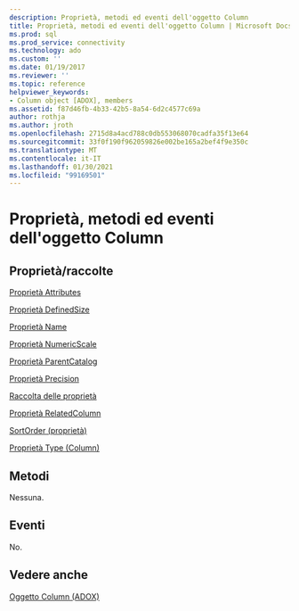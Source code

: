 ```yaml
---
description: Proprietà, metodi ed eventi dell'oggetto Column
title: Proprietà, metodi ed eventi dell'oggetto Column | Microsoft Docs
ms.prod: sql
ms.prod_service: connectivity
ms.technology: ado
ms.custom: ''
ms.date: 01/19/2017
ms.reviewer: ''
ms.topic: reference
helpviewer_keywords:
- Column object [ADOX], members
ms.assetid: f87d46fb-4b33-42b5-8a54-6d2c4577c69a
author: rothja
ms.author: jroth
ms.openlocfilehash: 2715d8a4acd788c0db553068070cadfa35f13e64
ms.sourcegitcommit: 33f0f190f962059826e002be165a2bef4f9e350c
ms.translationtype: MT
ms.contentlocale: it-IT
ms.lasthandoff: 01/30/2021
ms.locfileid: "99169501"
---
```

# <a name="column-object-properties-methods-and-events"></a>Proprietà, metodi ed eventi dell'oggetto Column
## <a name="propertiescollections"></a>Proprietà/raccolte  
 [Proprietà Attributes](./attributes-property-adox.md)  
  
 [Proprietà DefinedSize](./definedsize-property-adox.md)  
  
 [Proprietà Name](./name-property-adox.md)  
  
 [Proprietà NumericScale](./numericscale-property-adox.md)  
  
 [Proprietà ParentCatalog](./parentcatalog-property-adox.md)  
  
 [Proprietà Precision](./precision-property-adox.md)  
  
 [Raccolta delle proprietà](../ado-api/properties-collection-ado.md)  
  
 [Proprietà RelatedColumn](./relatedcolumn-property-adox.md)  
  
 [SortOrder (proprietà)](./sortorder-property-adox.md)  
  
 [Proprietà Type (Column)](./type-property-column-adox.md)  
  
## <a name="methods"></a>Metodi  
 Nessuna.  
  
## <a name="events"></a>Eventi  
 No.  
  
## <a name="see-also"></a>Vedere anche  
 [Oggetto Column (ADOX)](./column-object-adox.md)